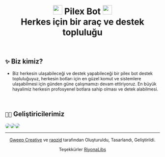 <h1 align="center"><img src="https://cdn.discordapp.com/attachments/1003582393728389160/1173155778320932914/bw1f5bs_kopya.png?ex=6562ed75&is=65507875&hm=ca4487efb35aad8da1286d8799506cdde70553b021843984656d968e6d3657c5&" style="width:30px"> Pilex Bot <img src="https://cdn.discordapp.com/attachments/1003582393728389160/1173155778836824075/bw1f5sbs_kopya.png?ex=6562ed75&is=65507875&hm=ab1220fe564c409895cdc0eaa0333aea3266545f6117b87632042585270adc98&" style="width:30px"><br> Herkes için bir araç ve destek topluluğu</h1>

<br />

## `✨` Biz kimiz?
- Biz herkesin ulaşabileceği ve destek yapabileceği bir pilex bot destek topluluğuyuz, herkesin botları için en güzel komut ve sistemlere ulaşabilmesi için günden güne çalışmamızı devam ettiriyoruz. En büyük hayalimiz herkesin profosyenel botlara sahip olması ve detek alabilmesi.

<br />

## `🧑‍💻` Geliştiricilerimiz
<div align="center" style="justify-content-items:center; display:flex; color:white; text-design:none;">
  <kbd>
  <a href="https://github.com/GweepCreative" target="_blank">
    <img src="https://github.com/GweepCreative.png?size=80" style="border-radius:50%">
  </a>
  </kbd>
    <kbd>
  <a href="https://github.com/raqzid" target="_blank">
    <img src="https://github.com/raqzid.png?size=80" style="border-radius:50%">
  </a>
</kbd>
  <kbd>
  <a href="https://github.com/tunardev" target="_blank">
    <img src="https://github.com/tunardev.png?size=80" style="border-radius:50%">
  </a>
    </kbd>
</div>

---
<p align="center"><img src="[https://i.hizliresim.com/bw1f5bs.png](https://cdn.discordapp.com/attachments/1003582393728389160/1173155778320932914/bw1f5bs_kopya.png?ex=6562ed75&is=65507875&hm=ca4487efb35aad8da1286d8799506cdde70553b021843984656d968e6d3657c5&)" style="width:10px"> <a target="_blank" href="https://github.com/Abuzer">Gweep Creative</a> ve <a target="_blank" href="https://github.com/Abuzer">raqzid</a> tarafından Oluşturuldu, Tasarlandı, Geliştirildi. <img src="https://i.hizliresim.com/bw1f5bs.png" style="width:10px"></p>
<p align="center">Teşekkürler <a target="_blank" href="https://github.com/riyonalibs">RiyonaLibs</a></p>
